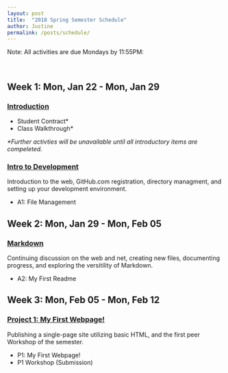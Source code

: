 ```yaml
---
layout: post
title:  "2018 Spring Semester Schedule"
author: Justine
permalink: /posts/schedule/
---
```


<p><span class="label label-success">Note:</span> All activities are due Mondays by 11:55PM:</p>

<br />

## Week 1: Mon, Jan 22 - Mon, Jan 29
### <span class="caret-right"></span><a href="/docs/welcome/">Introduction</a>
- Student Contract*
- Class Walkthrough*

_*Further activties will be unavailable until all introductory items are compeleted._

### <span class="caret-right"></span><a href="/docs/topic-01/">Intro to Development</a>
Introduction to the web, GitHub.com registration, directory managment, and setting up your development environment.
- A1: File Management

<div class="divider"></div>

## Week 2: Mon, Jan 29 - Mon, Feb 05
### <span class="caret-right"></span><a href="/docs/topic-02/">Markdown</a>
Continuing discussion on the web and net, creating new files, documenting progress, and exploring the versitility of Markdown.
- A2: My First Readme

<div class="divider"></div>

## Week 3: Mon, Feb 05 - Mon, Feb 12
### <span class="caret-right"></span><a href="/docs/topic-03/">Project 1: My First Webpage!</a>
Publishing a single-page site utilizing basic HTML, and the first peer Workshop of the semester.
- P1: My First Webpage!
- P1 Workshop (Submission)

<!--<div class="divider"></div>

## Week 4: Mon, Feb 12 - Mon, Feb 19
### <span class="caret-right"></span><a href="/docs/topic-04/">Intro to HTML</a>
Include a short sentence about upcoming topic here. It should include basic details and descriptions.
- A3: Markup'd Manual
- P1 Workshop (Assessments)

<div class="divider"></div>

## Week 5: Mon, Feb 19 - Mon, Feb 26
### <span class="caret-right"></span><a href="/docs/topic-05/">Figures and Forms</a>
Include a short sentence about upcoming topic here. It should include basic details and descriptions.
- A4: Questionnaire

<div class="divider"></div>

## Week 6: Mon, Feb 26 - Mon, Mar 05
### <span class="caret-right"></span><a href="/docs/topic-06/">Managing Media</a>
Include a short sentence about upcoming topic here. It should include basic details and descriptions.
- A5: Multi-Media

<div class="divider"></div>

## Week 7: Mon, Mar 05 - Mon, Mar 12
### <span class="caret-right"></span><a href="/docs/topic-07/">Project 2: The Instructable</a>
Include a short sentence about upcoming topic here. It should include basic details and descriptions.
- P2: The Instructable
- P2 Workshop (Submission)

<div class="divider"></div>

## Week 8: Mon, Mar 12 - Mon, Mar 19
### <span class="caret-right"></span><a href="/docs/topic-08/">Intro to CSS</a>
Include a short sentence about upcoming topic here. It should include basic details and descriptions.
- A6: Color
- P2 Workshop (Assessments)

<div class="divider"></div>

## Week 9: Mon, Mar 19 - Mon, Mar 26
### <span class="caret-right"></span><a href="/docs/topic-09/">Typography</a>
Include a short sentence about upcoming topic here. It should include basic details and descriptions.
- A7: Fots

<div class="divider"></div>

## Week 10: Mon, Mar 26 - Mon, Apr 02
_Spring Break. There are no assignments this week._

<div class="divider"></div>

## Week 11: Mon, Apr 02 - Apr 09
### <span class="caret-right"></span><a href="/docs/topic-10/">The Box Model</a>
Include a short sentence about upcoming topic here. It should include basic details and descriptions.
- A8: Basic layout

<div class="divider"></div>

## Week 12: Mon, Apr 09 - Mon, Apr 16
### <span class="caret-right"></span><a href="/docs/topic-11/">Project 3: The Literature Showcase</a>
Include a short sentence about upcoming topic here. It should include basic details and descriptions.
- P3: The Literature Showcase
- P3 Workshop (Submission)

<div class="divider"></div>

## Week 13: Mon, Apr 16 - Mon, Apr 23
### <span class="caret-right"></span><a href="/docs/topic-12/">Responsive Web Design</a>
Include a short sentence about upcoming topic here. It should include basic details and descriptions.
- A9: Being Responsive-ble
- P3 Workshop (Assessments)

<div class="divider"></div>

## Week 14: Mon, Apr 23 - Mon, Apr 30
### <span class="caret-right"></span><a href="/docs/topic-13/">Layout Design</a>
Include a short sentence about upcoming topic here. It should include basic details and descriptions.
- A10: Parallax Scrolling

<div class="divider"></div>

## Week 15: Mon, Apr 30 - Mon, May 07
### <span class="caret-right"></span><a href="/docs/topic-14/">Project 4: The Profile Site</a>
Include a short sentence about upcoming topic here. It should include basic details and descriptions.
- P4: The Profile Site
- P4 Workshop (Submission)

<div class="divider"></div>

## Week 16: Wed, May 09
### <span class="caret-right"></span><a href="/docs/finals/">Finals</a>
Include a short sentence about upcoming topic here. It should include basic details and descriptions.
- P4 Workshop (Assessments)
- Participation Credit Calculated
- Late Work
- Extra Credit-->
